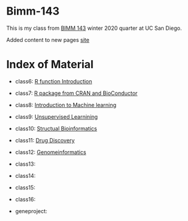 # Bimm-143

This is my class from [BIMM 143](https://bioboot.github.io/bimm143_W20/) winter 2020 quarter at UC San Diego. 

Added content to new pages [site](https://dok115.github.io/bimm143_DSK/)

# Index of Material

- class6: [R function Introduction](https://github.com/dok115/bimm143_DSK/blob/master/class06.R/class06.Rmd)

- class7: [R package from CRAN and BioConductor](https://github.com/dok115/bimm143_DSK/tree/master/class07.R)

- class8: [Introduction to Machine learning](https://github.com/dok115/bimm143_DSK/tree/master/class08%20-%20WGBSsimulation)

- class9: [Unsupervised Learnining](https://github.com/dok115/bimm143_DSK/tree/master/class09)

- class10: [Structual Bioinformatics](https://github.com/dok115/bimm143_DSK/tree/master/class10)

- class11: [Drug Discovery](https://github.com/dok115/bimm143_DSK/tree/master/Class12)

- class12: [Genomeinformatics](https://github.com/dok115/bimm143_DSK/tree/master/class13_02.18)

- class13:

- class14:

- class15:

- class16:

- geneproject:
